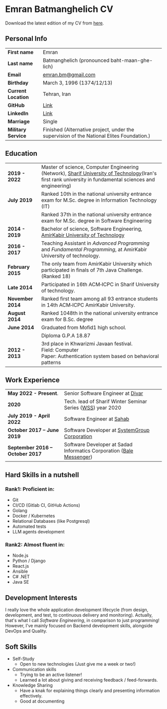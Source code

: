 # Emran Batmanghelich CV
Download the latest edition of my CV from [here](https://github.com/emranbm/CV/releases/download/latest/emran-batmanghelich-cv.pdf).

## Personal Info

|                |       |
| :--            | :--   |
| **First name**       | Emran |
| **Last name**        | Batmanghelich (pronounced baht-maan-ghe-lich) |
| **Email**            | emran.bm@gmail.com |
| **Birthday**         | March 3, 1996 (1374/12/13) |
| **Current Location** | Tehran, Iran |
| **GitHub**           | [Link](https://github.com/emranbm) |
| **LinkedIn**         | [Link](https://linkedin.com/in/emranbm) |
| **Marriage**         | Single |
| **Military Service** | Finished (Alternative project, under the supervision of the National Elites Foundation.) |

## Education

|                |       |
| :--            | :--   |
| **2019 - 2022**      | Master of science, Computer Engineering (Network), [Sharif University of Technology](https://www.sharif.edu/)(Iran's first rank university in fundamental sciences and engineering) |
| **July 2019**        | Ranked 10th in the national university entrance exam for M.Sc. degree in Information Technology (IT) |
|                      | Ranked 37th in the national university entrance exam for M.Sc. degree in Software Engineering |
| **2014 - 2019**      | Bachelor of science, Software Engineering, [AmirKabir University of Technology](https://aut.ac.ir/) |
| **2016 - 2017**      | Teaching Assistant in *Advanced Programming* and *Fundamental Programming*, at AmirKabir University of technology. |
| **February 2015**    | The only team from AmirKabir University which participated in finals of 7th Java Challenge. (Ranked 18) |
| **Late 2014**        | Participated in 16th ACM‐ICPC in Sharif University of technology. |
| **November 2014**    | Ranked first team among all 93 entrance students in 14th ACM‐ICPC AmirKabir University. |
| **August 2014**      | Ranked 1048th in the national university entrance exam for B.Sc. degree |
| **June 2014**        | Graduated from Mofid1 high school. |
|                      | Diploma G.P.A 18.87 |
| **2012 - 2013**      | 3rd place in Khwarizmi Javaan festival.<br/>Field: Computer<br/>Paper: Authentication system based on behavioral patterns |


## Work Experience

|||
| :-- | :-- |
| **May 2022 - Present**.           | Senior Software Engineer at [Divar](https://divar.ir) |
| **2020**                          | Tech. lead of Sharif Winter Seminar Series ([WSS](https://wss.ce.sharif.edu/)) year 2020 |
| **July 2019 - April 2022**        | Software Engineer at [Sahab](https://sahab.ir/) |
| **October 2017 – June 2019**      | Software Developer at [SystemGroup Corporation](https://www.systemgroup.net/) |
| **September 2016 – October 2017** | Software Developer at Sadad Informatics Corporation ([Bale Messenger](https://bale.ai/)) |

## Hard Skills in a nutshell

### Rank1: Proficient in:
- Git
- CI/CD (Gitlab CI, GitHub Actions)
- Golang
- Docker / Kubernetes
- Relational Databases (like Postgresql)
- Automated tests
- LLM agents development

### Rank2: Almost fluent in:
- Node.js
- Python / Django
- React.js
- Ansible
- C# .NET
- Java SE

## Development Interests
I really love the whole application development lifecycle (from design, development, and test, to continuous delivery and monitoring). Actually, that's what I call *Software Engineering*, in comparison to just programming!  
However, I've mainly focused on Backend development skills, alongside DevOps and Quality.

## Soft Skills
- Self-Study
  - Open to new technologies (Just give me a week or two!)
- Communication skills
  - Trying to be an active listener!
  - Learned a lot about giving and receiving feedback / feed-forwards.
- Knowledge Sharing
  - Have a knak for explaining things clearly and presenting information effectively.
  - Good at documenting
